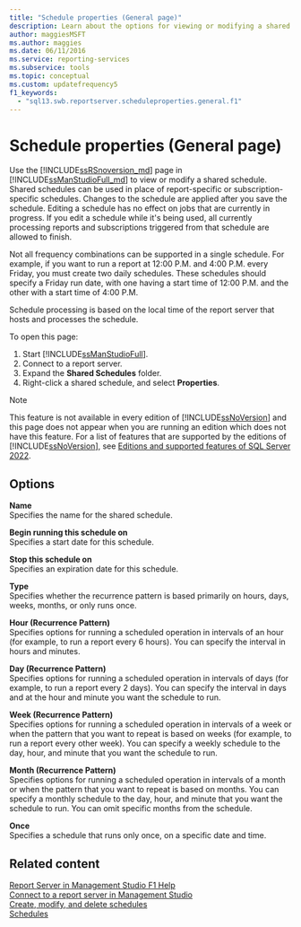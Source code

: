 ```yaml
---
title: "Schedule properties (General page)"
description: Learn about the options for viewing or modifying a shared schedule on the Reporting Services page in SQL Server Management Studio.
author: maggiesMSFT
ms.author: maggies
ms.date: 06/11/2016
ms.service: reporting-services
ms.subservice: tools
ms.topic: conceptual
ms.custom: updatefrequency5
f1_keywords:
  - "sql13.swb.reportserver.scheduleproperties.general.f1"
---
```

# Schedule properties (General page)
  Use the [!INCLUDE[ssRSnoversion_md](../../includes/ssrsnoversion-md.md)] page in [!INCLUDE[ssManStudioFull_md](../../includes/ssmanstudiofull-md.md)] to view or modify a shared schedule. Shared schedules can be used in place of report-specific or subscription-specific schedules. Changes to the schedule are applied after you save the schedule. Editing a schedule has no effect on jobs that are currently in progress. If you edit a schedule while it's being used, all currently processing reports and subscriptions triggered from that schedule are allowed to finish.  
  
 Not all frequency combinations can be supported in a single schedule. For example, if you want to run a report at 12:00 P.M. and 4:00 P.M. every Friday, you must create two daily schedules. These schedules should specify a Friday run date, with one having a start time of 12:00 P.M. and the other with a start time of 4:00 P.M.  
  
 Schedule processing is based on the local time of the report server that hosts and processes the schedule.  
  
 To open this page:
 1) Start [!INCLUDE[ssManStudioFull](../../includes/ssmanstudiofull-md.md)].
 2) Connect to a report server.
 3) Expand the **Shared Schedules** folder.
 4) Right-click a shared schedule, and select **Properties**.  
  
> [!NOTE]  
>This feature is not available in every edition of [!INCLUDE[ssNoVersion](../../includes/ssnoversion-md.md)] and this page does not appear when you are running an edition which does not have this feature. For a list of features that are supported by the editions of [!INCLUDE[ssNoVersion](../../includes/ssnoversion-md.md)], see [Editions and supported features of SQL Server 2022](../../sql-server/editions-and-components-of-sql-server-2022.md).  
  
## Options  
 **Name**  
 Specifies the name for the shared schedule.  
  
 **Begin running this schedule on**  
 Specifies a start date for this schedule.  
  
 **Stop this schedule on**  
 Specifies an expiration date for this schedule.  
  
 **Type**  
 Specifies whether the recurrence pattern is based primarily on hours, days, weeks, months, or only runs once.  
  
 **Hour (Recurrence Pattern)**  
 Specifies options for running a scheduled operation in intervals of an hour (for example, to run a report every 6 hours). You can specify the interval in hours and minutes.  
  
 **Day (Recurrence Pattern)**  
 Specifies options for running a scheduled operation in intervals of days (for example, to run a report every 2 days). You can specify the interval in days and at the hour and minute you want the schedule to run.  
  
 **Week (Recurrence Pattern)**  
 Specifies options for running a scheduled operation in intervals of a week or when the pattern that you want to repeat is based on weeks (for example, to run a report every other week). You can specify a weekly schedule to the day, hour, and minute that you want the schedule to run.  
  
 **Month (Recurrence Pattern)**  
 Specifies options for running a scheduled operation in intervals of a month or when the pattern that you want to repeat is based on months. You can specify a monthly schedule to the day, hour, and minute that you want the schedule to run. You can omit specific months from the schedule.  
  
 **Once**  
 Specifies a schedule that runs only once, on a specific date and time.  
  
## Related content  
 [Report Server in Management Studio F1 Help](../../reporting-services/tools/report-server-in-management-studio-f1-help.md)   
 [Connect to a report server in Management Studio](../../reporting-services/tools/connect-to-a-report-server-in-management-studio.md)   
 [Create, modify, and delete schedules](../../reporting-services/subscriptions/create-modify-and-delete-schedules.md)   
 [Schedules](../../reporting-services/subscriptions/schedules.md)  
  
  

